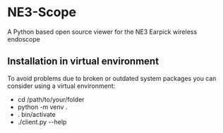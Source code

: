 # NE3-Scope

A Python based open source viewer for the NE3 Earpick wireless endoscope

## Installation in virtual environment

To avoid problems due to broken or outdated system packages you can consider using a virtual environment:

 * cd /path/to/your/folder
 * python -m venv .
 * . bin/activate
 * ./client.py --help
